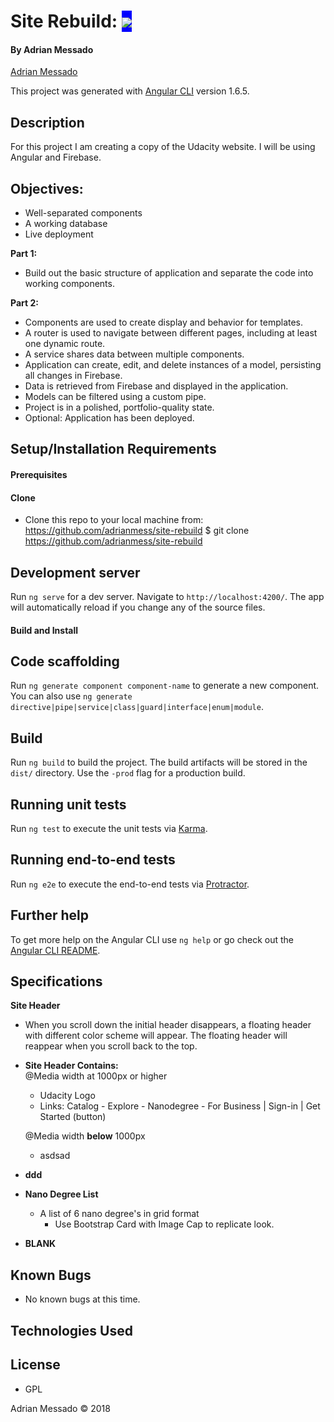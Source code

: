 # Site Rebuild: <span style="background-color:blue"><IMG SRC="https://www.udacity.com/assets/iridium/images/core/header/udacity-wordmark-light.svg" ></span>

#### By Adrian Messado
[Adrian Messado](https://github.com/adrianmess)

This project was generated with [Angular CLI](https://github.com/angular/angular-cli) version 1.6.5.

## Description
For this project I am creating a copy of the Udacity website. I will be using Angular and Firebase.

## Objectives:

* Well-separated components
* A working database
* Live deployment

**Part 1:**
*  Build out the basic structure of application and separate the code into working components.


**Part 2:**
* Components are used to create display and behavior for templates.
* A router is used to navigate between different pages, including at least one dynamic route.
* A service shares data between multiple components.
* Application can create, edit, and delete instances of a model, persisting all changes in Firebase.
* Data is retrieved from Firebase and displayed in the application.
* Models can be filtered using a custom pipe.
* Project is in a polished, portfolio-quality state.
* Optional: Application has been deployed.


## Setup/Installation Requirements
#### Prerequisites
#### Clone
  * Clone this repo to your local machine from: https://github.com/adrianmess/site-rebuild
        $ git clone https://github.com/adrianmess/site-rebuild

## Development server

Run `ng serve` for a dev server. Navigate to `http://localhost:4200/`. The app will automatically reload if you change any of the source files.

#### Build and Install

## Code scaffolding

Run `ng generate component component-name` to generate a new component. You can also use `ng generate directive|pipe|service|class|guard|interface|enum|module`.

## Build

Run `ng build` to build the project. The build artifacts will be stored in the `dist/` directory. Use the `-prod` flag for a production build.

## Running unit tests

Run `ng test` to execute the unit tests via [Karma](https://karma-runner.github.io).

## Running end-to-end tests

Run `ng e2e` to execute the end-to-end tests via [Protractor](http://www.protractortest.org/).

## Further help

To get more help on the Angular CLI use `ng help` or go check out the [Angular CLI README](https://github.com/angular/angular-cli/blob/master/README.md).

## Specifications
 **Site Header**
  - When you scroll down the initial header disappears, a floating header with different color scheme will appear. The floating header will reappear when you scroll back to the top.
  - **Site Header Contains:**  
    @Media width at 1000px or higher
    - Udacity Logo  
    - Links: Catalog - Explore - Nanodegree - For Business | Sign-in | Get Started (button)<br>

    @Media width **below** 1000px  
      * asdsad



  * **ddd**



* **Nano Degree List**
  * A list of 6 nano degree's in grid format
    * Use Bootstrap Card with Image Cap to replicate look.
* **BLANK**



## Known Bugs
  * No known bugs at this time.

## Technologies Used

## License

* GPL

Adrian Messado © 2018
